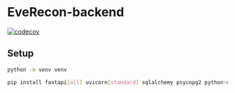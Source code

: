 # EveRecon-backend

[![codecov](https://codecov.io/gh/arpitvaghela/EveRecon-backend/branch/main/graph/badge.svg?token=6JE4JJ8HGG)](https://codecov.io/gh/arpitvaghela/EveRecon-backend)

## Setup

```sh
python -m venv venv

pip install fastapi[all] uvicorn[standard] sqlalchemy psycopg2 python-dotenv graphene pytest coverage black gunicorn
```
